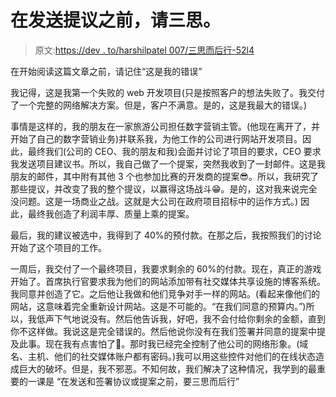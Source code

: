 # 在发送提议之前，请三思。

> 原文:[https://dev . to/harshilpatel 007/三思而后行-52l4](https://dev.to/harshilpatel007/think-twice-before-sending-a-proposal-52l4)

在开始阅读这篇文章之前，请记住“这是我的错误”

我记得，这是我第一个失败的 web 开发项目(只是按照客户的想法失败了。我交付了一个完整的网络解决方案。但是，客户不满意。是的，这是我最大的错误。)

事情是这样的，我的朋友在一家旅游公司担任数字营销主管。(他现在离开了，并开始了自己的数字营销业务)并联系我，为他工作的公司进行网站开发项目。因此，最终我们(公司的 CEO、我的朋友和我)会面并讨论了项目的要求，CEO 要求我发送项目建议书。所以，我自己做了一个提案，突然我收到了一封邮件。这是我朋友的邮件，其中附有其他 3 个也参加比赛的开发商的提案😎。所以，我研究了那些提议，并改变了我的整个提议，以赢得这场战斗😁。是的，这对我来说完全没问题。这是一场商业之战。这就是大公司在政府项目招标中的运作方式。)
因此，最终我创造了利润丰厚、质量上乘的提案。

最后，我的建议被选中，我得到了 40%的预付款。在那之后，我按照我们的讨论开始了这个项目的工作。

一周后，我交付了一个最终项目，我要求剩余的 60%的付款。现在，真正的游戏开始了。首席执行官要求我为他们的网站添加带有社交媒体共享设施的博客系统。我同意并创造了它。之后他让我做和他们竞争对手一样的网站。(看起来像他们的网站，这意味着完全重新设计网站。这是不可能的。“在我们同意的预算内。”)所以，我低声下气地说没有。然后他告诉我，好吧，我不会付给你剩余的金额，直到你不这样做。我说这是完全错误的。然后他说你没有在我们签署并同意的提案中提及此事。现在我有点害怕了😬。那时我已经完全控制了他公司的网络形象。(域名、主机、他们的社交媒体账户都有密码。)我可以用这些控件对他们的在线状态造成巨大的破坏。但是，我不邪恶。不知何故，我们解决了这种情况，我学到的最重要的一课是
“在发送和签署协议或提案之前，要三思而后行”